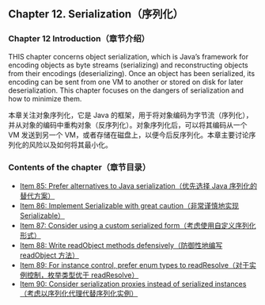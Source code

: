 ## Chapter 12. Serialization（序列化）

### Chapter 12 Introduction（章节介绍）

THIS chapter concerns object serialization, which is Java’s framework for encoding objects as byte streams (serializing) and reconstructing objects from their encodings (deserializing). Once an object has been serialized, its encoding can be sent from one VM to another or stored on disk for later deserialization. This chapter focuses on the dangers of serialization and how to minimize them.

本章关注对象序列化，它是 Java 的框架，用于将对象编码为字节流（序列化），并从对象的编码中重构对象（反序列化）。对象序列化后，可以将其编码从一个 VM 发送到另一个 VM，或者存储在磁盘上，以便今后反序列化。本章主要讨论序列化的风险以及如何将其最小化。

### Contents of the chapter（章节目录）

- [Item 85: Prefer alternatives to Java serialization（优先选择 Java 序列化的替代方案）](/Chapter-12/Chapter-12-Item-85-Prefer-alternatives-to-Java-serialization.md)
- [Item 86: Implement Serializable with great caution（非常谨慎地实现 Serializable）](/Chapter-12/Chapter-12-Item-86-Implement-Serializable-with-great-caution.md)
- [Item 87: Consider using a custom serialized form（考虑使用自定义序列化形式）](/Chapter-12/Chapter-12-Item-87-Consider-using-a-custom-serialized-form.md)
- [Item 88: Write readObject methods defensively（防御性地编写 readObject 方法）](/Chapter-12/Chapter-12-Item-88-Write-readObject-methods-defensively.md)
- [Item 89: For instance control, prefer enum types to readResolve（对于实例控制，枚举类型优于 readResolve）](/Chapter-12/Chapter-12-Item-89-For-instance-control-prefer-enum-types-to-readResolve.md)
- [Item 90: Consider serialization proxies instead of serialized instances（考虑以序列化代理代替序列化实例）](/Chapter-12/Chapter-12-Item-90-Consider-serialization-proxies-instead-of-serialized-instances.md)
